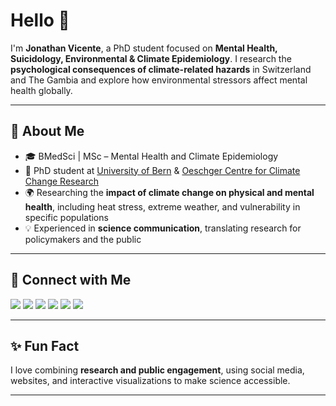 # Hello 👋

I'm **Jonathan Vicente**, a PhD student focused on **Mental Health, Suicidology, Environmental & Climate Epidemiology**. I research the **psychological consequences of climate-related hazards** in Switzerland and The Gambia and explore how environmental stressors affect mental health globally.

---

## 🌱 About Me

- 🎓 BMedSci | MSc – Mental Health and Climate Epidemiology  
- 🔬 PhD student at [University of Bern](https://www.unibe.ch/) & [Oeschger Centre for Climate Change Research](https://www.oeschger.unibe.ch/)  
- 🌍 Researching the **impact of climate change on physical and mental health**, including heat stress, extreme weather, and vulnerability in specific populations  
- 💡 Experienced in **science communication**, translating research for policymakers and the public  

---

## 🔗 Connect with Me

<div>
  <a href="https://usp-br.academia.edu/JonathanVicente" target="_blank"><img src="https://img.shields.io/badge/Academia-fff?style=for-the-badge&logo=academia&logoColor=black"></a>
  <a href="https://instagram.com/jonathanvicentt" target="_blank"><img src="https://img.shields.io/badge/-Instagram-%23E4405F?style=for-the-badge&logo=instagram&logoColor=white"></a>
  <a href="https://jonvicente.github.io/" target="_blank"><img src="https://img.shields.io/badge/GitHub-100000?style=for-the-badge&logo=github&logoColor=white"></a>
  <a href="https://linktr.ee/jonathanvicente" target="_blank"><img src="https://img.shields.io/badge/Linktree-39E09B?style=for-the-badge&logo=linktree&logoColor=white"></a>
  <a href="mailto:jonathanvice@gmail.com"><img src="https://img.shields.io/badge/-Gmail-%23333?style=for-the-badge&logo=gmail&logoColor=white"></a>
  <a href="https://www.linkedin.com/in/jonathanvicentt" target="_blank"><img src="https://img.shields.io/badge/-LinkedIn-%230077B5?style=for-the-badge&logo=linkedin&logoColor=white"></a>
</div>

---

## ✨ Fun Fact

I love combining **research and public engagement**, using social media, websites, and interactive visualizations to make science accessible.

---

